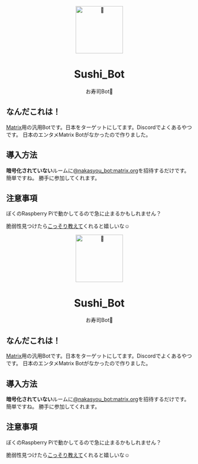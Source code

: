 <div align="center">
  <img src="https://emoji2svg.deno.dev/api/🍣" alt="🍣" width="128" height="128">
  
  # Sushi_Bot
  お寿司Bot🍣
</div>

## なんだこれは！
[Matrix](htps://matrix.org)用の汎用Botです。日本をターゲットにしてます。Discordでよくあるやつです。
日本のエンタメMatrix Botがなかったので作りました。

## 導入方法
**暗号化されていない**ルームに[@nakasyou_bot:matrix.org](https://matrix.to/#/@nakasyou_bot:matrix.org)を招待するだけです。簡単ですね。
勝手に参加してくれます。

## 注意事項
ぼくのRaspberry Piで動かしてるので急に止まるかもしれません？

脆弱性見つけたら[こっそり教えて](https://matrix.to/#/@nakasyou:matrix.org)くれると嬉しいな☺️
<div align="center">
  <img src="https://emoji2svg.deno.dev/api/🍣" alt="🍣" width="128" height="128">
  
  # Sushi_Bot
  お寿司Bot🍣
</div>

## なんだこれは！
[Matrix](htps://matrix.org)用の汎用Botです。日本をターゲットにしてます。Discordでよくあるやつです。
日本のエンタメMatrix Botがなかったので作りました。

## 導入方法
**暗号化されていない**ルームに[@nakasyou_bot:matrix.org](https://matrix.to/#/@nakasyou_bot:matrix.org)を招待するだけです。簡単ですね。
勝手に参加してくれます。

## 注意事項
ぼくのRaspberry Piで動かしてるので急に止まるかもしれません？

脆弱性見つけたら[こっそり教えて](https://matrix.to/#/@nakasyou:matrix.org)くれると嬉しいな☺️
